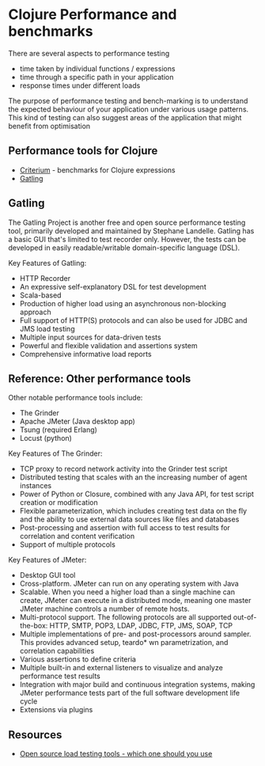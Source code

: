 # Clojure Performance and benchmarks

There are several aspects to performance testing

* time taken by individual functions / expressions
* time through a specific path in your application
* response times under different loads

The purpose of performance testing and bench-marking is to understand the expected behaviour of your application under various usage patterns.  This kind of testing can also suggest areas of the application that might benefit from optimisation


## Performance tools for Clojure

* [Criterium](https://github.com/hugoduncan/criterium) - benchmarks for Clojure expressions
* [Gatling]()


## Gatling

The Gatling Project is another free and open source performance testing tool, primarily developed and maintained by Stephane Landelle. Gatling has a basic GUI that's limited to test recorder only. However, the tests can be developed in easily readable/writable domain-specific language (DSL).

Key Features of Gatling:

* HTTP Recorder
* An expressive self-explanatory DSL for test development
* Scala-based
* Production of higher load using an asynchronous non-blocking approach
* Full support of HTTP(S) protocols and can also be used for JDBC and JMS load testing
* Multiple input sources for data-driven tests
* Powerful and flexible validation and assertions system
* Comprehensive informative load reports


## Reference: Other performance tools

Other notable performance tools include:

* The Grinder
* Apache JMeter (Java desktop app)
* Tsung (required Erlang)
* Locust (python)


Key Features of The Grinder:

* TCP proxy to record network activity into the Grinder test script
* Distributed testing that scales with an the increasing number of agent instances
* Power of Python or Closure, combined with any Java API, for test script creation or modification
* Flexible parameterization, which includes creating test data on the fly and the ability to use external data sources like files and databases
* Post-processing and assertion with full access to test results for correlation and content verification
* Support of multiple protocols


Key Features of JMeter:

* Desktop GUI tool
* Cross-platform. JMeter can run on any operating system with Java
* Scalable. When you need a higher load than a single machine can create, JMeter can execute in a distributed mode, meaning one master JMeter machine controls a number of remote hosts.
* Multi-protocol support. The following protocols are all supported out-of-the-box: HTTP, SMTP, POP3, LDAP, JDBC, FTP, JMS, SOAP, TCP
* Multiple implementations of pre- and post-processors around sampler. This provides advanced setup, teardo* wn parametrization, and correlation capabilities
* Various assertions to define criteria
* Multiple built-in and external listeners to visualize and analyze performance test results
* Integration with major build and continuous integration systems, making JMeter performance tests part of the full software development life cycle
* Extensions via plugins


## Resources

* [Open source load testing tools - which one should you use](https://www.blazemeter.com/blog/open-source-load-testing-tools-which-one-should-you-use)
